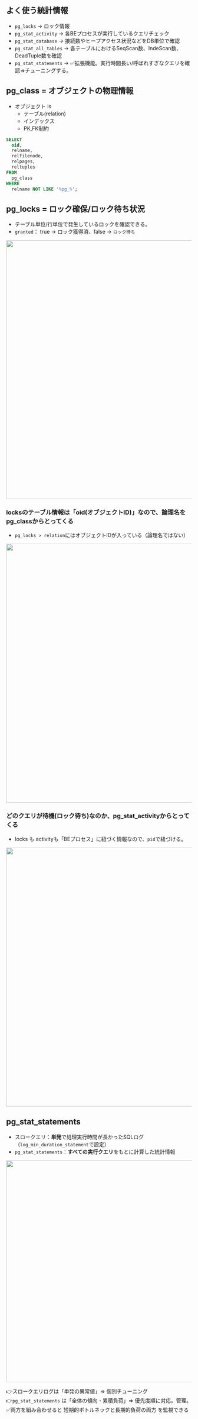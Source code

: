 ## よく使う統計情報
- `pg_locks` → ロック情報
- `pg_stat_activity` → 各BEプロセスが実行しているクエリチェック
- `pg_stat_database` → 接続数やヒープアクセス状況などをDB単位で確認
- `pg_stat_all_tables` → 各テーブルにおけるSeqScan数、IndeScan数、DeadTuple数を確認
- `pg_stat_statements` → ✅拡張機能。実行時間長い/呼ばれすぎなクエリを確認⇒チューニングする。

## pg_class = オブジェクトの物理情報
- オブジェクト is
  - テーブル(relation)
  - インデックス
  - PK,FK制約 

```sql
SELECT
  oid,
  relname,
  relfilenode,
  relpages,
  reltuples
FROM
  pg_class
WHERE
  relname NOT LIKE '%pg_%';
```

## pg_locks = ロック確保/ロック待ち状況
- テーブル単位/行単位で発生しているロックを確認できる。
- `granted`： true → ロック獲得済、false → `ロック待ち`

<img width="700px" src="https://github.com/user-attachments/assets/7cddf666-0c27-4f2a-bae4-25e5f5ad57d8" />


### locksのテーブル情報は「oid(オブジェクトID)」なので、論理名をpg_classからとってくる

- `pg_locks > relation`にはオブジェクトIDが入っている（論理名ではない）

<img width="700px" src="https://github.com/user-attachments/assets/7a470784-30dc-4954-ad75-79209ba37588" />

### どのクエリが待機(ロック待ち)なのか、pg_stat_activityからとってくる
- locks も activityも「BEプロセス」に紐づく情報なので、`pid`で紐づける。

<img width="700px" src="https://github.com/user-attachments/assets/59d607b2-cf9a-42e1-840e-1ed931985685" />

## pg_stat_statements
- スロークエリ：**単発**で処理実行時間が長かったSQLログ（`log_min_duration_statement`で設定）
- `pg_stat_statements`：**すべての実行クエリ**をもとに計算した統計情報
<img width="600px" src="https://github.com/user-attachments/assets/5f779237-2920-4eef-a47d-9e6ca38c5288" />

👉スロークエリログは「単発の異常値」⇒ 個別チューニング<br>
👉`pg_stat_statements` は「全体の傾向・累積負荷」⇒ 優先度順に対応。管理。 <br>
✅両方を組み合わせると 短期的ボトルネックと長期的負荷の両方 を監視できる
